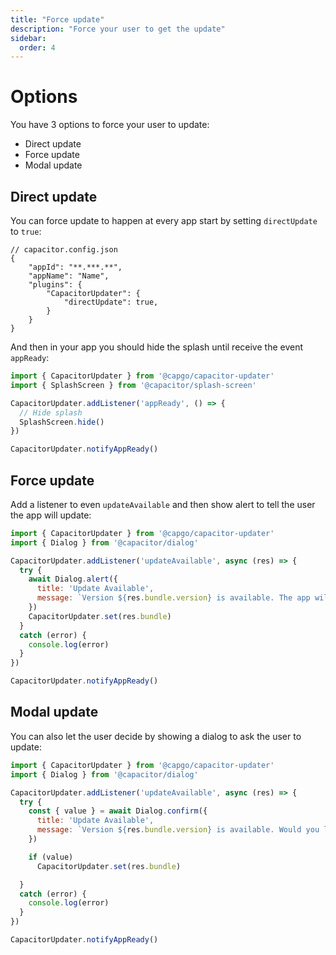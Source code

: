 ```yaml
---
title: "Force update"
description: "Force your user to get the update"
sidebar:
  order: 4
---
```



# Options

You have 3 options to force your user to update:

- Direct update
- Force update
- Modal update


## Direct update

You can force update to happen at every app start by setting `directUpdate` to `true`:

```tsx
// capacitor.config.json
{
	"appId": "**.***.**",
	"appName": "Name",
	"plugins": {
		"CapacitorUpdater": {
			"directUpdate": true,
		}
	}
}
```

And then in your app you should hide the splash until receive the event `appReady`:

```js
import { CapacitorUpdater } from '@capgo/capacitor-updater'
import { SplashScreen } from '@capacitor/splash-screen'

CapacitorUpdater.addListener('appReady', () => {
  // Hide splash
  SplashScreen.hide()
})

CapacitorUpdater.notifyAppReady()
```

## Force update

Add a listener to even `updateAvailable` and then show alert to tell the user the app will update:

```js
import { CapacitorUpdater } from '@capgo/capacitor-updater'
import { Dialog } from '@capacitor/dialog'

CapacitorUpdater.addListener('updateAvailable', async (res) => {
  try {
    await Dialog.alert({
      title: 'Update Available',
      message: `Version ${res.bundle.version} is available. The app will update now`,
    })
    CapacitorUpdater.set(res.bundle)
  }
  catch (error) {
    console.log(error)
  }
})

CapacitorUpdater.notifyAppReady()
```

## Modal update

You can also let the user decide by showing a dialog to ask the user to update:

```js
import { CapacitorUpdater } from '@capgo/capacitor-updater'
import { Dialog } from '@capacitor/dialog'

CapacitorUpdater.addListener('updateAvailable', async (res) => {
  try {
    const { value } = await Dialog.confirm({
      title: 'Update Available',
      message: `Version ${res.bundle.version} is available. Would you like to update now?`,
    })

    if (value)
      CapacitorUpdater.set(res.bundle)

  }
  catch (error) {
    console.log(error)
  }
})

CapacitorUpdater.notifyAppReady()
```

